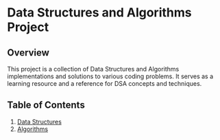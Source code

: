 # Data Structures and Algorithms Project
## Overview

This project is a collection of Data Structures and Algorithms implementations and solutions to various coding problems. It serves as a learning resource and a reference for DSA concepts and techniques.

## Table of Contents
1. [Data Structures](#[data-structure]([[url]](https://github.com/Maimon1191/DSA/tree/main/Data%20Structures)https://github.com/Maimon1191/DSA/tree/main/Data%20Structures))
2. [Algorithms](#algorithms)
